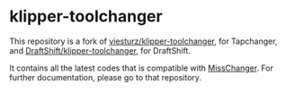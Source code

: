 # klipper-toolchanger

This repository is a fork of [viesturz/klipper-toolchanger](https://github.com/viesturz/klipper-toolchanger), for Tapchanger, and [DraftShift/klipper-toolchanger](https://github.com/DraftShift/klipper-toolchanger), for DraftShift.

It contains all the latest codes that is compatible with [MissChanger](https://github.com/VIN-y/MissChanger). For further documentation, please go to that repository.
